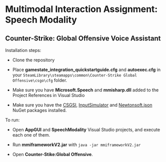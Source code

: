 # Multimodal Interaction Assignment: Speech Modality

## Counter-Strike: Global Offensive Voice Assistant

Installation steps:

* Clone the repository

* Place **gamestate_integration_quickstartguide.cfg** and **autoexec.cfg** in your ```SteamLibrary\steamapps\common\Counter-Strike Global Offensive\csgo\cfg``` folder.

* Make sure you have **Microsoft.Speech** and **mmisharp.dll** added to the Project References in Visual Studio

* Make sure you have the [CSGSI](https://github.com/rakijah/CSGSI), [InputSimulator](https://www.nuget.org/packages/InputSimulator/) and [Newtonsoft.json](https://www.nuget.org/packages/Newtonsoft.Json/) NuGet packages installed.

To run:

* Open **AppGUI** and **SpeechModality** Visual Studio projects, and execute each one of them.

* Run **mmiframeworkV2.jar** with ```java -jar mmiframeworkV2.jar```

* Open **Counter-Stike:Global Offensive**.